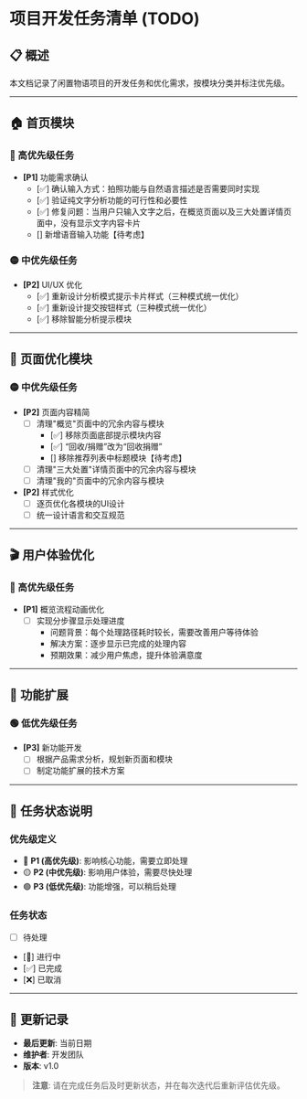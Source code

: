 # 项目开发任务清单 (TODO)

## 📋 概述
本文档记录了闲置物语项目的开发任务和优化需求，按模块分类并标注优先级。

---

## 🏠 首页模块

### 🔴 高优先级任务
- **[P1]** 功能需求确认
  - [✅] 确认输入方式：拍照功能与自然语言描述是否需要同时实现
  - [✅] 验证纯文字分析功能的可行性和必要性
  - [✅] 修复问题：当用户只输入文字之后，在概览页面以及三大处置详情页面中，没有显示文字内容卡片
  - [] 新增语音输入功能【待考虑】

### 🟡 中优先级任务
- **[P2]** UI/UX 优化
  - [✅] 重新设计分析模式提示卡片样式（三种模式统一优化）
  - [✅] 重新设计提交按钮样式（三种模式统一优化）
  - [✅] 移除智能分析提示模块

---

## 📱 页面优化模块

### 🟡 中优先级任务
- **[P2]** 页面内容精简
  - [ ] 清理"概览"页面中的冗余内容与模块
      - [✅] 移除页面底部提示模块内容
      - [✅] “回收/捐赠”改为“回收捐赠”
      - [] 移除推荐列表中标题模块【待考虑】
  - [ ] 清理"三大处置"详情页面中的冗余内容与模块
  - [ ] 清理"我的"页面中的冗余内容与模块

- **[P2]** 样式优化
  - [ ] 逐页优化各模块的UI设计
  - [ ] 统一设计语言和交互规范

---

## 🎬 用户体验优化

### 🔴 高优先级任务
- **[P1]** 概览流程动画优化
  - [ ] 实现分步骤显示处理进度
    - 问题背景：每个处理路径耗时较长，需要改善用户等待体验
    - 解决方案：逐步显示已完成的处理内容
    - 预期效果：减少用户焦虑，提升体验满意度

---

## 🔧 功能扩展

### 🟢 低优先级任务
- **[P3]** 新功能开发
  - [ ] 根据产品需求分析，规划新页面和模块
  - [ ] 制定功能扩展的技术方案

---

## 📝 任务状态说明

### 优先级定义
- 🔴 **P1 (高优先级)**: 影响核心功能，需要立即处理
- 🟡 **P2 (中优先级)**: 影响用户体验，需要尽快处理
- 🟢 **P3 (低优先级)**: 功能增强，可以稍后处理

### 任务状态
- [ ] 待处理
- [🚧] 进行中
- [✅] 已完成
- [❌] 已取消

---

## 📅 更新记录
- **最后更新**: 当前日期
- **维护者**: 开发团队
- **版本**: v1.0

> **注意**: 请在完成任务后及时更新状态，并在每次迭代后重新评估优先级。
